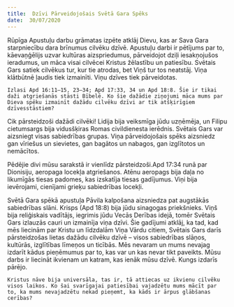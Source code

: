 ```yaml
---
title:  Dzīvi Pārveidojošais Svētā Gara Spēks
date:  30/07/2020
---
```


Rūpīga Apustuļu darbu grāmatas izpēte atklāj Dievu, kas ar Sava Gara starpniecību dara brīnumus cilvēku dzīvē. Apustuļu darbi ir pētījums par to, kāevaņģēlijs uzvar kultūras aizspriedumus, pārveidojot dziļi iesakņojušos ieradumus, un māca visai cilvēcei Kristus žēlastību un patiesību. Svētais Gars satiek cilvēkus tur, kur tie atrodas, bet Viņš tur tos neatstāj. Viņa klātbūtnē ļaudis tiek izmainīti. Viņu dzīves tiek pārveidotas.

`Izlasi Apd 16:11–15, 23–34; Apd 17:33, 34 un Apd 18:8. Šie ir tikai daži atgriešanās stāsti Bībelē. Ko šie dažādie ziņojumi māca mums par Dieva spēku izmainīt dažādu cilvēku dzīvi ar tik atšķirīgiem dzīvesstāstiem?`

Cik pārsteidzoši dažādi cilvēki! Lidija bija veiksmīga jūdu uzņēmēja, un Filipu cietumsargs bija vidusšķiras Romas civildienesta ierēdnis. Svētais Gars var aizsniegt visas sabiedrības grupas. Viņa pārveidojošais spēks aizsniedz gan vīriešus un sievietes, gan bagātos un nabagos, gan izglītotos un nemācītos.

Pēdējie divi mūsu sarakstā ir vienlīdz pārsteidzoši.Apd 17:34 runā par Dionisiju, aeropaga locekļa atgriešanos. Atēnu aeropags bija daļa no likumīgās tiesas padomes, kas izskatīja tiesas gadījumus. Viņi bija ievērojami, cienījami grieķu sabiedrības locekļi.

Svētā Gara spēkā apustuļa Pāvila kalpošana aizsniedza pat augstākās sabiedrības slāni. Krisps (Apd 18:8) bija jūdu sinagogas priekšnieks. Viņš bija reliģiskais vadītājs, iegrimis jūdu Vecās Derības idejā, tomēr Svētais Gars izlauzās cauri un izmainīja viņa dzīvi. Šie gadījumi atklāj, ka tad, kad mēs liecinām par Kristu un līdzdalām Viņa Vārdu citiem, Svētais Gars darīs pārsteidzošas lietas dažādu cilvēku dzīvē – visos sabiedrības slāņos, kultūrās, izglītības līmeņos un ticībās. Mēs nevaram un mums nevajag izdarīt kādus pieņēmumus par to, kas var un kas nevar tikt paveikts. Mūsu darbs ir liecināt ikvienam un katram, kas ienāk mūsu dzīvē. Kungs izdarīs pārējo.

`Kristus nāve bija universāla, tas ir, tā attiecas uz ikvienu cilvēku visos laikos. Ko šai svarīgajai patiesībai vajadzētu mums mācīt par to, ka mums nevajadzētu nekad pieņemt, ka kāds ir ārpus glābšanas cerības?`